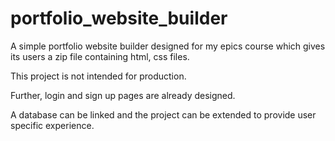 # portfolio_website_builder
A simple portfolio website builder designed for my epics course which gives its users a zip file containing html, css files.  

This project is not intended for production.

Further, login and sign up pages are already designed.

A database can be linked and the project can be extended to provide user specific experience.
